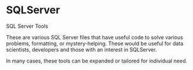 SQLServer
=========

SQL Server Tools

These are various SQL Server files that have useful code to solve various problems, formatting, or mystery-helping.  These would be useful for data scientists, developers and those with an interest in SQLServer.

In many cases, these tools can be expanded or tailored for individual need.